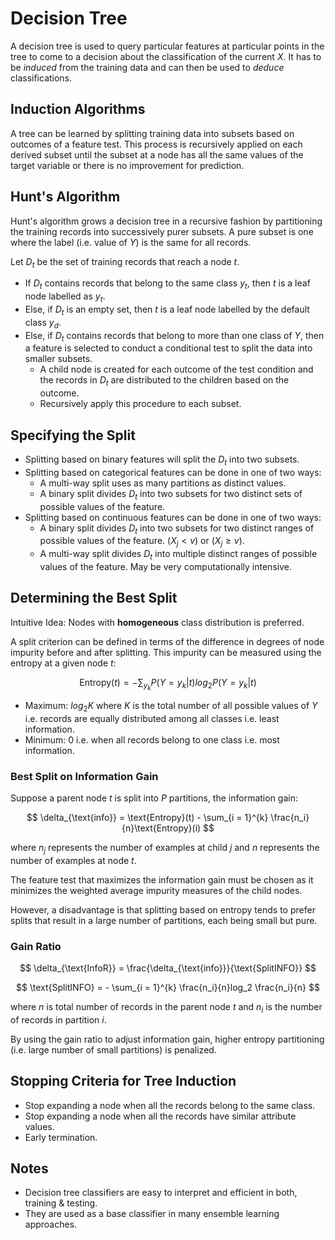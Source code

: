 # Decision Tree

A decision tree is used to query particular features at particular points in the tree to come to a decision about the classification of the current $X$. It has to be *induced* from the training data and can then be used to *deduce* classifications.

## Induction Algorithms

A tree can be learned by splitting training data into subsets based on outcomes of a feature test. This process is recursively applied on each derived subset until the subset at a node has all the same values of the target variable or there is no improvement for prediction.

## Hunt's Algorithm

Hunt's algorithm grows a decision tree in a recursive fashion by partitioning the training records into successively purer subsets. A pure subset is one where the label (i.e. value of $Y$) is the same for all records.

Let $D_t$ be the set of training records that reach a node $t$.

- If $D_t$ contains records that belong to the same class $y_t$, then $t$ is a leaf node labelled as $y_t$.
- Else, if $D_t$ is an empty set, then $t$ is a leaf node labelled by the default class $y_d$.
- Else, if $D_t$ contains records that belong to more than one class of $Y$, then a feature is selected to conduct a conditional test to split the data into smaller subsets.
    - A child node is created for each outcome of the test condition and the records in $D_t$ are distributed to the children based on the outcome.
    - Recursively apply this procedure to each subset.

## Specifying the Split

- Splitting based on binary features will split the $D_t$ into two subsets.
- Splitting based on categorical features can be done in one of two ways:
    - A multi-way split uses as many partitions as distinct values.
    - A binary split divides $D_t$ into two subsets for two distinct sets of possible values of the feature.
- Splitting based on continuous features can be done in one of two ways:
    - A binary split divides $D_t$ into two subsets for two distinct ranges of possible values of the feature. $(X_j < v) \text{ or } (X_j \geq v)$.
    - A multi-way split divides $D_t$ into multiple distinct ranges of possible values of the feature. May be very computationally intensive.

## Determining the Best Split

Intuitive Idea: Nodes with **homogeneous** class distribution is preferred.

A split criterion can be defined in terms of the difference in degrees of node impurity before and after splitting. This impurity can be measured using the entropy at a given node $t$:

$$
\text{Entropy}(t) = - \sum_{y_k} P(Y = y_k | t) log_2 P(Y = y_k | t)
$$

- Maximum: $log_2 K$ where $K$ is the total number of all possible values of $Y$ i.e. records are equally distributed among all classes i.e. least information.
- Minimum: $0$ i.e. when all records belong to one class i.e. most information.

### Best Split on Information Gain

Suppose a parent node $t$ is split into $P$ partitions, the information gain:

$$
\delta_{\text{info}} = \text{Entropy}(t) - \sum_{i = 1}^{k} \frac{n_i}{n}\text{Entropy}(i)
$$

where $n_j$ represents the number of examples at child $j$ and $n$ represents the number of examples at node $t$.

The feature test that maximizes the information gain must be chosen as it minimizes the weighted average impurity measures of the child nodes.

However, a disadvantage is that splitting based on entropy tends to prefer splits that result in a large number of partitions, each being small but pure.

### Gain Ratio

$$
\delta_{\text{InfoR}} = \frac{\delta_{\text{info}}}{\text{SplitINFO}}
$$

$$
\text{SplitINFO} = - \sum_{i = 1}^{k} \frac{n_i}{n}log_2 \frac{n_i}{n}
$$

where $n$ is total number of records in the parent node $t$ and $n_i$ is the number of records in partition $i$.

By using the gain ratio to adjust information gain, higher entropy partitioning (i.e. large number of small partitions) is penalized.

## Stopping Criteria for Tree Induction

- Stop expanding a node when all the records belong to the same class.
- Stop expanding a node when all the records have similar attribute values.
- Early termination.

## Notes

- Decision tree classifiers are easy to interpret and efficient in both, training & testing.
- They are used as a base classifier in many ensemble learning approaches.
